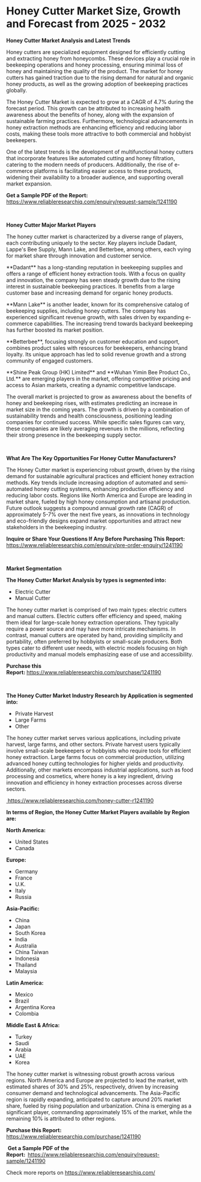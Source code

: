 <p><h1>Honey Cutter Market Size, Growth and Forecast from 2025 - 2032</h1></p><p><strong>Honey Cutter Market Analysis and Latest Trends</strong></p>
<p><p>Honey cutters are specialized equipment designed for efficiently cutting and extracting honey from honeycombs. These devices play a crucial role in beekeeping operations and honey processing, ensuring minimal loss of honey and maintaining the quality of the product. The market for honey cutters has gained traction due to the rising demand for natural and organic honey products, as well as the growing adoption of beekeeping practices globally.</p><p>The Honey Cutter Market is expected to grow at a CAGR of 4.7% during the forecast period. This growth can be attributed to increasing health awareness about the benefits of honey, along with the expansion of sustainable farming practices. Furthermore, technological advancements in honey extraction methods are enhancing efficiency and reducing labor costs, making these tools more attractive to both commercial and hobbyist beekeepers. </p><p>One of the latest trends is the development of multifunctional honey cutters that incorporate features like automated cutting and honey filtration, catering to the modern needs of producers. Additionally, the rise of e-commerce platforms is facilitating easier access to these products, widening their availability to a broader audience, and supporting overall market expansion.</p></p>
<p><strong>Get a Sample PDF of the Report:&nbsp;</strong> <a href="https://www.reliableresearchiq.com/enquiry/request-sample/1241190?utm_campaign=1743&utm_medium=2&utm_source=Github&utm_content=ia&utm_term=08022025&utm_id=honey-cutter">https://www.reliableresearchiq.com/enquiry/request-sample/1241190</a></p>
<p>&nbsp;</p>
<p><strong>Honey Cutter Major Market Players</strong></p>
<p><p>The honey cutter market is characterized by a diverse range of players, each contributing uniquely to the sector. Key players include Dadant, Lappe's Bee Supply, Mann Lake, and Betterbee, among others, each vying for market share through innovation and customer service.</p><p>**Dadant** has a long-standing reputation in beekeeping supplies and offers a range of efficient honey extraction tools. With a focus on quality and innovation, the company has seen steady growth due to the rising interest in sustainable beekeeping practices. It benefits from a large customer base and increasing demand for organic honey products.</p><p>**Mann Lake** is another leader, known for its comprehensive catalog of beekeeping supplies, including honey cutters. The company has experienced significant revenue growth, with sales driven by expanding e-commerce capabilities. The increasing trend towards backyard beekeeping has further boosted its market position.</p><p>**Betterbee**, focusing strongly on customer education and support, combines product sales with resources for beekeepers, enhancing brand loyalty. Its unique approach has led to solid revenue growth and a strong community of engaged customers.</p><p>**Shine Peak Group (HK) Limited** and **Wuhan Yimin Bee Product Co., Ltd.** are emerging players in the market, offering competitive pricing and access to Asian markets, creating a dynamic competitive landscape. </p><p>The overall market is projected to grow as awareness about the benefits of honey and beekeeping rises, with estimates predicting an increase in market size in the coming years. The growth is driven by a combination of sustainability trends and health consciousness, positioning leading companies for continued success. While specific sales figures can vary, these companies are likely averaging revenues in the millions, reflecting their strong presence in the beekeeping supply sector.</p></p>
<p>&nbsp;</p>
<p><strong>What Are The Key Opportunities For Honey Cutter Manufacturers?</strong></p>
<p><p>The Honey Cutter market is experiencing robust growth, driven by the rising demand for sustainable agricultural practices and efficient honey extraction methods. Key trends include increasing adoption of automated and semi-automated honey cutting systems, enhancing production efficiency and reducing labor costs. Regions like North America and Europe are leading in market share, fueled by high honey consumption and artisanal production. Future outlook suggests a compound annual growth rate (CAGR) of approximately 5-7% over the next five years, as innovations in technology and eco-friendly designs expand market opportunities and attract new stakeholders in the beekeeping industry.</p></p>
<p><strong>Inquire or Share Your Questions If Any Before Purchasing This Report:</strong> <a href="https://www.reliableresearchiq.com/enquiry/pre-order-enquiry/1241190?utm_campaign=1743&utm_medium=2&utm_source=Github&utm_content=ia&utm_term=08022025&utm_id=honey-cutter">https://www.reliableresearchiq.com/enquiry/pre-order-enquiry/1241190</a></p>
<p>&nbsp;</p>
<p><strong>Market Segmentation</strong></p>
<p><strong>The Honey Cutter Market Analysis by types is segmented into:</strong></p>
<p><ul><li>Electric Cutter</li><li>Manual Cutter</li></ul></p>
<p><p>The honey cutter market is comprised of two main types: electric cutters and manual cutters. Electric cutters offer efficiency and speed, making them ideal for large-scale honey extraction operations. They typically require a power source and may have more intricate mechanisms. In contrast, manual cutters are operated by hand, providing simplicity and portability, often preferred by hobbyists or small-scale producers. Both types cater to different user needs, with electric models focusing on high productivity and manual models emphasizing ease of use and accessibility.</p></p>
<p><strong>Purchase this Report:&nbsp;</strong><a href="https://www.reliableresearchiq.com/purchase/1241190?utm_campaign=1743&utm_medium=2&utm_source=Github&utm_content=ia&utm_term=08022025&utm_id=honey-cutter">https://www.reliableresearchiq.com/purchase/1241190</a></p>
<p>&nbsp;</p>
<p><strong>The Honey Cutter Market Industry Research by Application is segmented into:</strong></p>
<p><ul><li>Private Harvest</li><li>Large Farms</li><li>Other</li></ul></p>
<p><p>The honey cutter market serves various applications, including private harvest, large farms, and other sectors. Private harvest users typically involve small-scale beekeepers or hobbyists who require tools for efficient honey extraction. Large farms focus on commercial production, utilizing advanced honey cutting technologies for higher yields and productivity. Additionally, other markets encompass industrial applications, such as food processing and cosmetics, where honey is a key ingredient, driving innovation and efficiency in honey extraction processes across diverse sectors.</p></p>
<p><a href="https://www.reliableresearchiq.com/honey-cutter-r1241190?utm_campaign=1743&utm_medium=2&utm_source=Github&utm_content=ia&utm_term=08022025&utm_id=honey-cutter">&nbsp;https://www.reliableresearchiq.com/honey-cutter-r1241190</a></p>
<p><strong>In terms of Region, the Honey Cutter Market Players available by Region are:</strong></p>
<p>
    <p> <strong> North America: </strong>
        <ul>
            <li>United States</li>
            <li>Canada</li>
        </ul>
        </p> 
    <p> <strong> Europe: </strong>
        <ul>
            <li>Germany</li>
            <li>France</li>
            <li>U.K.</li>
            <li>Italy</li>
            <li>Russia</li>
        </ul>
        </p> 
    <p> <strong> Asia-Pacific: </strong>
        <ul>
            <li>China</li>
            <li>Japan</li>
            <li>South Korea</li>
            <li>India</li>
            <li>Australia</li>
            <li>China Taiwan</li>
            <li>Indonesia</li>
            <li>Thailand</li>
            <li>Malaysia</li>
        </ul>
        </p> 
    <p> <strong> Latin America: </strong>
        <ul>
            <li>Mexico</li>
            <li>Brazil</li>
            <li>Argentina Korea</li>
            <li>Colombia</li>
        </ul>
        </p> 
    <p> <strong> Middle East & Africa: </strong>
        <ul>
            <li>Turkey</li>
            <li>Saudi</li>
            <li>Arabia</li>
            <li>UAE</li>
            <li>Korea</li>
        </ul>
    </p>
    </p>
<p><p>The honey cutter market is witnessing robust growth across various regions. North America and Europe are projected to lead the market, with estimated shares of 30% and 25%, respectively, driven by increasing consumer demand and technological advancements. The Asia-Pacific region is rapidly expanding, anticipated to capture around 20% market share, fueled by rising population and urbanization. China is emerging as a significant player, commanding approximately 15% of the market, while the remaining 10% is attributed to other regions.</p></p>
<p><strong>Purchase this Report: </strong><a href="https://www.reliableresearchiq.com/purchase/1241190?utm_campaign=1743&utm_medium=2&utm_source=Github&utm_content=ia&utm_term=08022025&utm_id=honey-cutter">https://www.reliableresearchiq.com/purchase/1241190</a></p>
<p>&nbsp;<strong>Get a Sample PDF of the Report:&nbsp;&nbsp;</strong><a href="https://www.reliableresearchiq.com/enquiry/request-sample/1241190?utm_campaign=1743&utm_medium=2&utm_source=Github&utm_content=ia&utm_term=08022025&utm_id=honey-cutter">https://www.reliableresearchiq.com/enquiry/request-sample/1241190</a></p>
<p><strong></strong></p>
<p>Check more reports on <a href="https://www.reliableresearchiq.com/?utm_campaign=1743&utm_medium=2&utm_source=Github&utm_content=ia&utm_term=08022025&utm_id=honey-cutter">https://www.reliableresearchiq.com/</a></p>